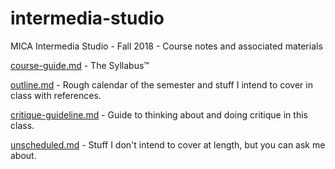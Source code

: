 # intermedia-studio

MICA Intermedia Studio - Fall 2018 - Course notes and associated materials

[course-guide.md](https://github.com/abachman/intermedia-studio/blob/master/course-guide.md) - The Syllabus™

[outline.md](https://github.com/abachman/intermedia-studio/blob/master/outline.md) - Rough calendar of the semester and stuff I intend to cover in class with references.

[critique-guideline.md](https://github.com/abachman/intermedia-studio/blob/master/critique-guideline.md) - Guide to thinking about and doing critique in this class.

[unscheduled.md](https://github.com/abachman/intermedia-studio/blob/master/unscheduled.md) - Stuff I don't intend to cover at length, but you can ask me about.
